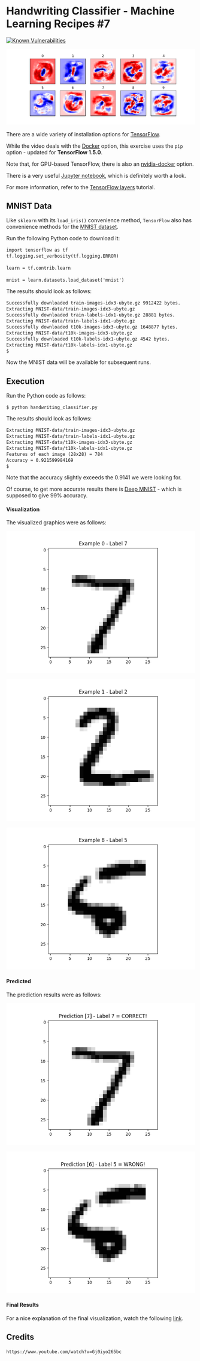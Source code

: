 # Handwriting Classifier - Machine Learning Recipes #7

[![Known Vulnerabilities](http://snyk.io/test/github/mramshaw/Intro-to-ML/badge.svg?style=plastic&targetFile=Handwriting_Classifier%2Frequirements.txt)](http://snyk.io/test/github/mramshaw/Intro-to-ML?style=plastic&targetFile=Handwriting_Classifier%2Frequirements.txt)

![Final_Graphic](images/Figure_6.png)

There are a wide variety of installation options for [TensorFlow](https://www.tensorflow.org/install/).

While the video deals with the [Docker](https://hub.docker.com/r/tensorflow/tensorflow/) option, this exercise uses the `pip` option - updated for __TensorFlow 1.5.0__.

Note that, for GPU-based TensorFlow, there is also an [nvidia-docker](https://github.com/NVIDIA/nvidia-docker) option.

There is a very useful [Jupyter notebook](https://github.com/random-forests/tutorials/blob/master/ep7.ipynb), which is definitely worth a look.

For more information, refer to the [TensorFlow layers](https://www.tensorflow.org/tutorials/layers) tutorial.

## MNIST Data

Like `sklearn` with its `load_iris()` convenience method, `TensorFlow` also has convenience methods
for the [MNIST dataset](http://yann.lecun.com/exdb/mnist/).

Run the following Python code to download it:

    import tensorflow as tf
    tf.logging.set_verbosity(tf.logging.ERROR)

    learn = tf.contrib.learn

    mnist = learn.datasets.load_dataset('mnist')

The results should look as follows:

    Successfully downloaded train-images-idx3-ubyte.gz 9912422 bytes.
    Extracting MNIST-data/train-images-idx3-ubyte.gz
    Successfully downloaded train-labels-idx1-ubyte.gz 28881 bytes.
    Extracting MNIST-data/train-labels-idx1-ubyte.gz
    Successfully downloaded t10k-images-idx3-ubyte.gz 1648877 bytes.
    Extracting MNIST-data/t10k-images-idx3-ubyte.gz
    Successfully downloaded t10k-labels-idx1-ubyte.gz 4542 bytes.
    Extracting MNIST-data/t10k-labels-idx1-ubyte.gz
    $

Now the MNIST data will be available for subsequent runs.

## Execution

Run the Python code as follows:

    $ python handwriting_classifier.py 

The results should look as follows:

    Extracting MNIST-data/train-images-idx3-ubyte.gz
    Extracting MNIST-data/train-labels-idx1-ubyte.gz
    Extracting MNIST-data/t10k-images-idx3-ubyte.gz
    Extracting MNIST-data/t10k-labels-idx1-ubyte.gz
    Features of each image (28x28) = 784
    Accuracy = 0.921599984169
    $

Note that the accuracy slightly exceeds the 0.9141 we were looking for.

Of course, to get more accurate results there is [Deep MNIST](https://www.tensorflow.org/versions/r1.0/get_started/mnist/pros) - which is supposed to give 99% accuracy.

#### Visualization

The visualized graphics were as follows:

![Figure_1](images/Figure_1.png)

![Figure_2](images/Figure_2.png)

![Figure_3](images/Figure_3.png)

#### Predicted

The prediction results were as follows:

![Correctly_Predicted](images/Figure_4.png)

![Incorrectly_Predicted](images/Figure_5.png)

#### Final Results

For a nice explanation of the final visualization, watch the following [link](https://youtu.be/Gj0iyo265bc?list=PLOU2XLYxmsIIuiBfYad6rFYQU_jL2ryal&t=340).

## Credits

    https://www.youtube.com/watch?v=Gj0iyo265bc
